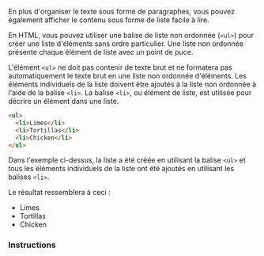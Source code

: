 En plus d'organiser le texte sous forme de paragraphes, vous pouvez également afficher le contenu sous forme de liste facile à lire.

En HTML, vous pouvez utiliser une balise de liste non ordonnée (`<ul>`) pour créer une liste d'éléments sans ordre particulier. Une liste non ordonnée présente chaque élément de liste avec un point de puce.

L'élément `<ul>` ne doit pas contenir de texte brut et ne formatera pas automatiquement le texte brut en une liste non ordonnée d'éléments. Les éléments individuels de la liste doivent être ajoutés à la liste non ordonnée à l'aide de la balise `<li>`. La balise `<li>`, ou élément de liste, est utilisée pour décrire un élément dans une liste.

```html
<ul>
  <li>Limes</li>
  <li>Tortillas</li>
  <li>Chicken</li>
</ul>
```

Dans l'exemple ci-dessus, la liste a été créée en utilisant la balise `<ul>` et tous les éléments individuels de la liste ont été ajoutés en utilisant les balises `<li>`.

Le résultat ressemblera à ceci :

- Limes
- Tortillas
- Chicken

### Instructions


